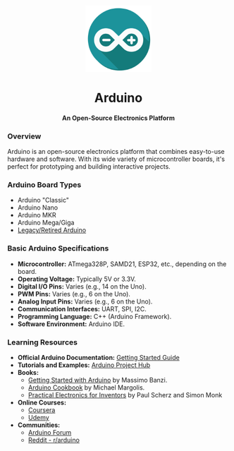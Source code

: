 <div align="center">
  <p><a href="https://www.arduino.cc/"><img alt="arduino-icon" src="../media/hardware/arduino/arduino.svg" width="150px"/></a></p>
  <h1>Arduino</h1>
  <h4>An Open-Source Electronics Platform</h4>
</div>

### Overview
Arduino is an open-source electronics platform that combines easy-to-use hardware and software. With its wide variety of microcontroller boards, it's perfect for prototyping and building interactive projects.

### Arduino Board Types
* Arduino "Classic"
* Arduino Nano
* Arduino MKR
* Arduino Mega/Giga
* [Legacy/Retired Arduino](https://docs.arduino.cc/retired/)

### Basic Arduino Specifications
- **Microcontroller:** ATmega328P, SAMD21, ESP32, etc., depending on the board.
- **Operating Voltage:** Typically 5V or 3.3V.
- **Digital I/O Pins:** Varies (e.g., 14 on the Uno).
- **PWM Pins:** Varies (e.g., 6 on the Uno).
- **Analog Input Pins:** Varies (e.g., 6 on the Uno).
- **Communication Interfaces:** UART, SPI, I2C.
- **Programming Language:** C++ (Arduino Framework).
- **Software Environment:** Arduino IDE.

### Learning Resources
- **Official Arduino Documentation:** [Getting Started Guide](https://www.arduino.cc/en/Guide/HomePage)
- **Tutorials and Examples:** [Arduino Project Hub](https://create.arduino.cc/projecthub)
- **Books:**
  - [Getting Started with Arduino](https://www.amazon.com/Getting-Started-Arduino-Electronics-Prototyping/dp/1680456938?dib=eyJ2IjoiMSJ9.xhme4oXrGHXZkKuAjAlfqFiBHXeRHMIAsgFdrdVQ0hXjcDke0tZ2MHmMTRy3rBAcLCLLfaIZ3ODED16L9bBzNcE-Pj2E5jKJRoZAb44GiXbYlcND_lbWvannimaWy4pF64ACRFMyPAyJZT-liaw0sN4FTt7gX490kUAsw418AeImyAnW0xo44DbPnsgbdzpotvSpqjxR9yhFgR-_pbBd0jXw2Hsxk6YACpVjJTyky60.1USmW7VYfetmFFjTjqPRPFWwPhqGr-oSO3LA16N6wCg&dib_tag=se&keywords=Getting+Started+with+Arduino&qid=1732601347&s=books&sr=1-1) by Massimo Banzi.
  - [Arduino Cookbook](https://www.amazon.com/Arduino-Cookbook-Recipes-Enhance-Projects/dp/149190352X?crid=2SHM6FKGRGVR7&dib=eyJ2IjoiMSJ9.6aa3dizi-CoC4gqimWYMx8FgUqCfon9XLPTZ1qTPlRiX-lDKkY5z0IzuWLaOAU8fna9ownd57Nw0s1hIsmKU2p5NpUEYWTd_aYF7BFeeC3V6kEajiCxQX6CCflmJUV9v0MvsQHWU-rAD1gliJgAeDyrxrYuU-dBnsT1WTuepdFiGgu7iRnjBVbxd3dLHAoHwAjwyfWFsOwzcF3eYMyI3TDmx8VRNGzvKELZkSAiwJOc.Yx_wMYQCvEmNXfggyxPy-TWvsaBuowFtxvPxMWZ26BU&dib_tag=se&keywords=Arduino+Cookbook&qid=1732601438&s=books&sprefix=arduino+cookbook%2Cstripbooks%2C175&sr=1-1) by Michael Margolis.
  - [Practical Electronics for Inventors](https://www.amazon.com/Practical-Electronics-Inventors-Fourth-Scherz-dp-1259587541/dp/1259587541) by Paul Scherz and Simon Monk
- **Online Courses:**
  - [Coursera](https://www.coursera.org/)
  - [Udemy](https://www.udemy.com/)
- **Communities:**
  - [Arduino Forum](https://forum.arduino.cc/)
  - [Reddit - r/arduino](https://www.reddit.com/r/arduino/)
